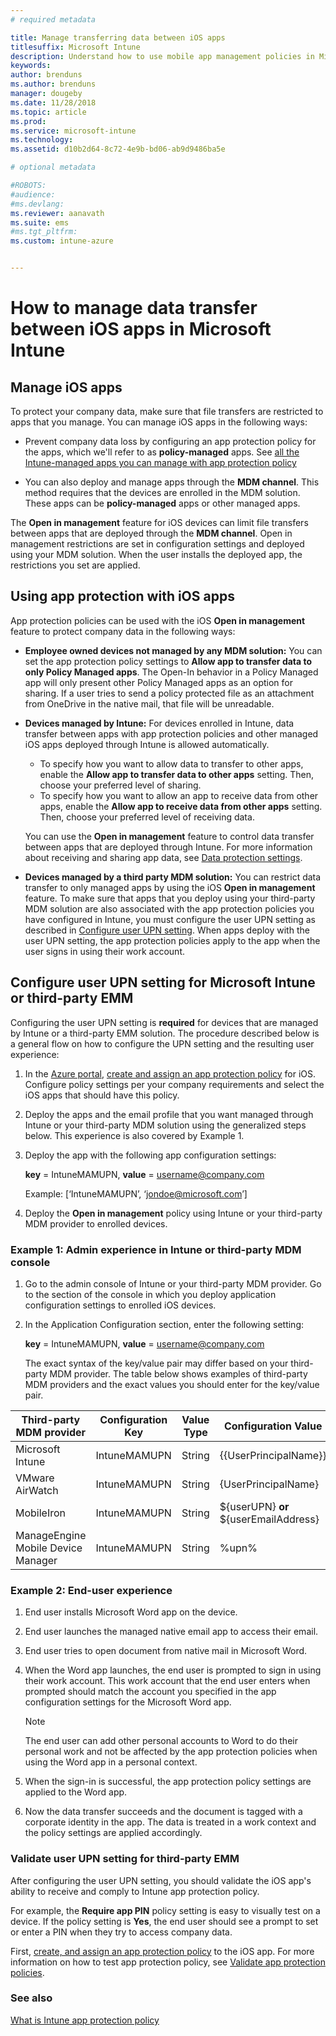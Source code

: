 ```yaml
---
# required metadata

title: Manage transferring data between iOS apps
titlesuffix: Microsoft Intune
description: Understand how to use mobile app management policies in Microsoft Intune to manage data transfers between apps.
keywords:
author: brenduns
ms.author: brenduns
manager: dougeby
ms.date: 11/28/2018
ms.topic: article
ms.prod:
ms.service: microsoft-intune
ms.technology:
ms.assetid: d10b2d64-8c72-4e9b-bd06-ab9d9486ba5e

# optional metadata

#ROBOTS:
#audience:
#ms.devlang:
ms.reviewer: aanavath
ms.suite: ems
#ms.tgt_pltfrm:
ms.custom: intune-azure


---
```


# How to manage data transfer between iOS apps in Microsoft Intune
## Manage iOS apps
To protect your company data, make sure that file transfers are restricted to apps that you manage. You can manage iOS apps in the following ways:

-   Prevent company data loss by configuring an app protection policy for the apps, which we'll refer to as **policy-managed** apps. See [all the Intune-managed apps you can manage with app protection policy](https://www.microsoft.com/cloud-platform/microsoft-intune-apps)

-   You can also deploy and manage apps through the **MDM channel**. This method requires that the devices are enrolled in the MDM solution. These apps can be **policy-managed** apps or other managed apps.

The **Open in management** feature for iOS devices can limit file transfers between apps that are deployed through the **MDM channel**. Open in management restrictions are set in configuration settings and deployed using your MDM solution. When the user installs the deployed app, the restrictions you set are applied.

## Using app protection with iOS apps
App protection policies can be used with the iOS **Open in management** feature to protect company data in the following ways:

-   **Employee owned devices not managed by any MDM solution:** You can set the app protection policy settings to **Allow app to transfer data to only Policy Managed apps**. The Open-In behavior in a Policy Managed app will only present other Policy Managed apps as an option for sharing. If a user tries to send a policy protected file as an attachment from OneDrive in the native mail, that file will be unreadable.

-   **Devices managed by Intune:** For devices enrolled in Intune, data transfer between apps with app protection policies and other managed iOS apps deployed through Intune is allowed automatically. 
    - To specify how you want to allow data to transfer to other apps, enable the **Allow app to transfer data to other apps** setting. Then, choose your preferred level of sharing. 
    - To specify how you want to allow an app to receive data from other apps, enable the **Allow app to receive data from other apps** setting. Then, choose your preferred level of receiving data.  

    You can use the **Open in management** feature to control data transfer between apps that are deployed through Intune. For more information about receiving and sharing app data, see [Data protection settings](app-protection-policy-settings-ios.md#data-protection-settings).  

-   **Devices managed by a third party MDM solution:** You can restrict data transfer to only managed apps by using the iOS **Open in management** feature.
To make sure that apps that you deploy using your third-party MDM solution are also associated with the app protection policies you have configured in Intune, you must configure the user UPN setting as described in [Configure user UPN setting](#configure-user-upn-setting-for-third-party-emm). When apps deploy with the user UPN setting, the app protection policies apply to the app when the user signs in using their work account.

## Configure user UPN setting for Microsoft Intune or third-party EMM
Configuring the user UPN setting is **required** for devices that are managed by Intune or a third-party EMM solution. The procedure described below is a general flow on how to configure the UPN setting and the resulting user experience:

1.  In the [Azure portal](https://portal.azure.com), [create and assign an app protection policy](app-protection-policies.md) for iOS. Configure policy settings per your company requirements and select the iOS apps that should have this policy.

2.  Deploy the apps and the email profile that you want managed through Intune or your third-party MDM solution using the generalized steps below. This experience is also covered by Example 1.

3.  Deploy the app with the following app configuration settings:

      **key** = IntuneMAMUPN, **value** = <username@company.com>

      Example: [‘IntuneMAMUPN’, ‘jondoe@microsoft.com’]

4.  Deploy the **Open in management** policy using Intune or your third-party MDM provider to enrolled devices.


### Example 1: Admin experience in Intune or third-party MDM console

1. Go to the admin console of Intune or your third-party MDM provider. Go to the section of the console in which you deploy application configuration settings to enrolled iOS devices.

2. In the Application Configuration section, enter the following setting:

   **key** = IntuneMAMUPN, **value** = <username@company.com>

   The exact syntax of the key/value pair may differ based on your third-party MDM provider. The table below shows examples of third-party MDM providers and the exact values you should enter for the key/value pair.

|Third-party MDM provider| Configuration Key | Value Type | Configuration Value|
| ------- | ---- | ---- | ---- |
|Microsoft Intune| IntuneMAMUPN | String | {{UserPrincipalName}}|
|VMware AirWatch| IntuneMAMUPN | String | {UserPrincipalName}|
|MobileIron | IntuneMAMUPN | String | ${userUPN} **or** ${userEmailAddress} |
|ManageEngine Mobile Device Manager | IntuneMAMUPN | String | %upn% |


### Example 2: End-user experience

1.  End user installs Microsoft Word app on the device.

2.  End user launches the managed native email app to access their email.

3.  End user tries to open document from native mail in Microsoft Word.

4.  When the Word app launches, the end user is prompted to sign in using their work account. This work account that the end user enters when prompted should match the account you specified in the app configuration settings for the Microsoft Word app.

    > [!NOTE]
    > The end user can add other personal accounts to Word to do their personal work and not be affected by the app protection policies when using the Word app in a personal context.

5.  When the sign-in is successful, the app protection policy settings are applied to the Word app.

6.  Now the data transfer succeeds and the document is tagged with a corporate identity in the app. The data is treated in a work context and the policy settings are applied accordingly.

### Validate user UPN setting for third-party EMM

After configuring the user UPN setting, you should validate the iOS app's ability to receive and comply to Intune app protection policy.

For example, the **Require app PIN** policy setting is easy to visually test on a device. If the policy setting is **Yes**, the end user should see a prompt to set or enter a PIN when they try to access company data.

First, [create, and assign an app protection policy](app-protection-policies.md) to the iOS app. For more information on how to test app protection policy, see [Validate app protection policies](app-protection-policies-validate.md). 


### See also
[What is Intune app protection policy](app-protection-policy.md)
